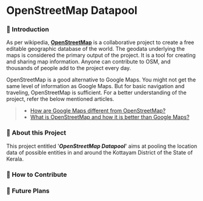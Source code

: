 # OpenStreetMap Datapool

### 🌟 Introduction
As per wikipedia, [**OpenStreetMap**](https://www.openstreetmap.org/) is a collaborative project to create a free editable geographic database of the world. The geodata underlying the maps is considered the primary output of the project. It is a tool for creating and sharing map information. Anyone can contribute to OSM, and thousands of people add to the project every day.

OpenStreetMap is a good alternative to Google Maps. You might not get the same level of information as Google Maps. But for basic navigation and traveling, OpenStreetMap is sufficient. For a better understanding of the project, refer the below mentioned articles.

> - [How are Google Maps different from OpenStreetMap?](https://medium.com/@thegeospatialnews/how-are-google-maps-different-from-openstreetmap-bc65f704cdab)
> - [What is OpenStreetMap and how it is better than Google Maps?](https://www.geoapify.com/what-is-openstreetmap-and-how-it-is-better-than-google-maps)


### 🌟 About this Project
This project entitled '***OpenStreetMap Datapool***' aims at pooling the location data of possible entities in and around the Kottayam District of the State of Kerala.

### 🌟 How to Contribute

### 🌟 Future Plans
